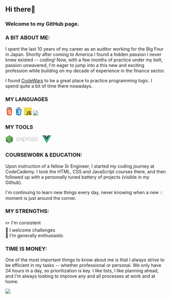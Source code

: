 ## Hi there👋 
### Welcome to my GitHub page.

### A BIT ABOUT ME:
I spent the last 10 years of my career as an auditor working for the Big Four in Japan. Shortly after coming to America I found a hidden passion I never knew existed -- coding! Now, with a few months of practice under my belt, passion unwavered, I'm eager to jump into a this new and exciting profession while building on my decade of experience in the finance sector.

I found [CodeWars](https://www.codewars.com/users/eri707) to be a great place to practice programming logic. I spend quite a bit of time there nowadays.

### MY LANGUAGES
<code><img height="25" src="images/html.png"></code>
<code><img height="25" src="images/css.png"></code>
<code><img height="25" src="images/javascript.png"></code>
<code><img height="25" src="images/C#.png"></code>

### MY TOOLS
<code><img height="25" src="images/nodejs.png"></code>
<code><img height="25" src="images/express.png"></code>
<code><img height="25" src="images/vuejs.png"></code>

### COURSEWORK & EDUCATION:
Upon instruction of a fellow Sr Engineer, I started my coding journey at CodeCademy. I took the HTML, CSS and JavaScript courses there, and then followed up with a personally tuned battery of projects (visible in my Github).

I'm continuing to learn new things every day, never knowing when a new 💡 moment is just around the corner.

### MY STRENGTHS:
✏️  I'm consistent<br>
💪  I welcome challenges<br>
💖  I'm generally enthusiastic

### TIME IS MONEY:
One of the most important things to know about me is that I always strive to be efficient in my tasks -- whether professional or personal. We only have 24 hours in a day, so prioritization is key. I like lists, I like planning ahead, and I'm always looking to improve any and all processes at work and at home.

![](https://visitor-badge.glitch.me/badge?page_id=eri707.eri707)
